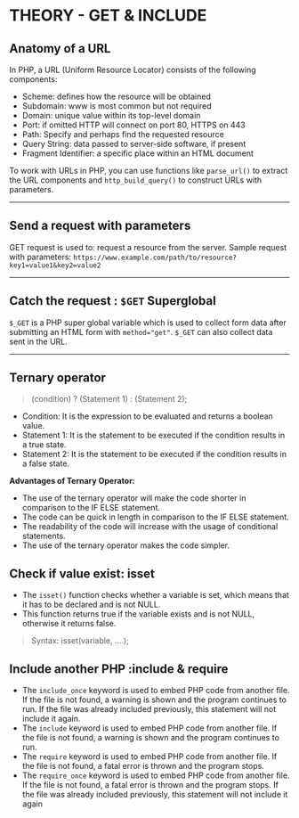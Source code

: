 # THEORY - GET & INCLUDE

## Anatomy of a URL 
In PHP, a URL (Uniform Resource Locator) consists of the following components:
* Scheme: defines how the resource will be obtained
* Subdomain: www is most common but not required
* Domain: unique value within its top-level domain
* Port: if omitted HTTP will connect on port 80, HTTPS on 443
* Path: Specify and perhaps find the requested resource
* Query String: data passed to server-side software, if present
* Fragment Identifier: a specific place within an HTML document

To work with URLs in PHP, you can use functions like `parse_url()` to extract the URL components and `http_build_query()` to construct URLs with parameters.

***

## Send a request with parameters
GET request is used to: request a resource from the server.
Sample request with parameters: `https://www.example.com/path/to/resource?key1=value1&key2=value2`

***

## Catch the request : `$GET` Superglobal
`$_GET` is a PHP super global variable which is used to collect form data after submitting an HTML form with `method="get"`.
`$_GET` can also collect data sent in the URL.

***

## Ternary operator
> (condition) ? (Statement 1) : (Statement 2);

* Condition: It is the expression to be evaluated and returns a boolean value.
* Statement 1: It is the statement to be executed if the condition results in a true state.
* Statement 2: It is the statement to be executed if the condition results in a false state.

**Advantages of Ternary Operator:** 
* The use of the ternary operator will make the code shorter in comparison to the IF ELSE statement.
* The code can be quick in length in comparison to the IF ELSE statement.
* The readability of the code will increase with the usage of conditional statements.
* The use of the ternary operator makes the code simpler.

## Check if value exist: isset
* The `isset()` function checks whether a variable is set, which means that it has to be declared and is not NULL.
* This function returns true if the variable exists and is not NULL, otherwise it returns false.
> Syntax: isset(variable, ....);

## Include another PHP :include & require
* The `include_once` keyword is used to embed PHP code from another file. If the file is not found, a warning is shown and the program continues to run. If the file was already included previously, this statement will not include it again.
* The `include` keyword is used to embed PHP code from another file. If the file is not found, a warning is shown and the program continues to run.
* The `require` keyword is used to embed PHP code from another file. If the file is not found, a fatal error is thrown and the program stops.
* The `require_once` keyword is used to embed PHP code from another file. If the file is not found, a fatal error is thrown and the program stops. If the file was already included previously, this statement will not include it again